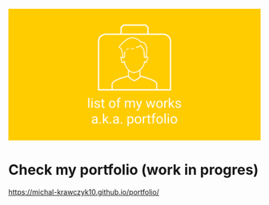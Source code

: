 ![cover](https://github.com/michal-krawczyk10/portfolio/blob/master/src/assets/img/OGImage.png)

# Check my portfolio (work in progres)
https://michal-krawczyk10.github.io/portfolio/

